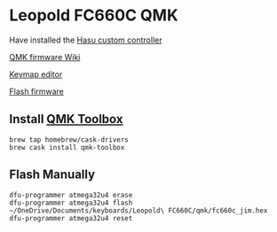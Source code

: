 # Leopold FC660C QMK

Have installed the [Hasu custom controller](https://geekhack.org/index.php?topic=88439.0)

[QMK firmware Wiki](https://docs.qmk.fm/#/)

[Keymap editor](https://config.qmk.fm/#/fc660c/LAYOUT)

[Flash firmware](https://docs.qmk.fm/#/newbs_flashing)

## Install [QMK Toolbox](https://github.com/qmk/qmk_toolbox)

```
brew tap homebrew/cask-drivers
brew cask install qmk-toolbox
```

## Flash Manually

```
dfu-programmer atmega32u4 erase
dfu-programmer atmega32u4 flash ~/OneDrive/Documents/keyboards/Leopold\ FC660C/qmk/fc660c_jim.hex
dfu-programmer atmega32u4 reset
```

